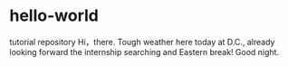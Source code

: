 # hello-world
tutorial repository
Hi，there. Tough weather here today at D.C., already looking forward the internship searching and Eastern break! Good night.

